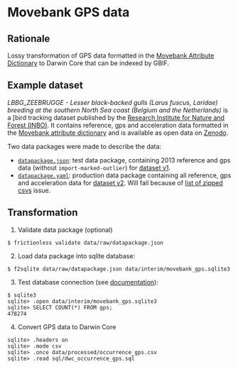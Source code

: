 # Movebank GPS data

## Rationale

Lossy transformation of GPS data formatted in the [Movebank Attribute Dictionary](https://www.movebank.org/node/2381) to Darwin Core that can be indexed by GBIF.

## Example dataset

_LBBG_ZEEBRUGGE - Lesser black-backed gulls (Larus fuscus, Laridae) breeding at the southern North Sea coast (Belgium and the Netherlands)_ is a [bird tracking dataset published by the [Research Institute for Nature and Forest (INBO)](https://www.inbo.be/en). It contains reference, gps and acceleration data formatted in the [Movebank attribute dictionary](http://vocab.nerc.ac.uk/collection/MVB/current/) and is available as open data on [Zenodo](https://doi.org/10.5281/zenodo.3540799).

Two data packages were made to describe the data:

- [`datapackage.json`](data/raw/datapackage.json): test data package, containing 2013 reference and gps data (without `import-marked-outlier`) for [dataset v1](https://doi.org/10.5281/zenodo.3540800).
- [`datapackage.yaml`](data/raw/datapackage.yaml): production data package containing all reference, gps and acceleration data for [dataset v2](https://doi.org/10.5281/zenodo.3968687). Will fail because of [list of zipped csvs](https://github.com/frictionlessdata/frictionless-py/issues/444) issue.

## Transformation

1. Validate data package (optional)

```
$ frictionless validate data/raw/datapackage.json
```

2. Load data package into sqlite database:

```
$ f2sqlite data/raw/datapackage.json data/interim/movebank_gps.sqlite3
```

3. Test database connection (see [documentation](https://sqlite.org/cli.html)):

```
$ sqlite3
sqlite> .open data/interim/movebank_gps.sqlite3
sqlite> SELECT COUNT(*) FROM gps;
478274
```

4. Convert GPS data to Darwin Core

```
sqlite> .headers on
sqlite> .mode csv
sqlite> .once data/processed/occurrence_gps.csv
sqlite> .read sql/dwc_occurrence_gps.sql
```
